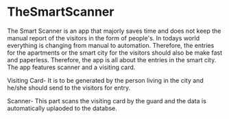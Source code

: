 # TheSmartScanner
The Smart Scanner is an app that majorly saves time and does not keep the manual report of the visitors in the form of people's. In todays world everything is changing from manual to automation. Therefore, the entries for the apartments or the smart city for the visitors should also be make fast and paperless. Therefore, the app is all about the entries in the smart city. The app features scanner and a visiting card.

Visiting Card- It is to be generated by the person living in the city and he/she should send to the visitors for entry.

Scanner- This part scans the visiting card by the guard and the data is automatically uplaoded to the databse.
